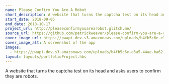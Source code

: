 ```yaml
---
name: Please Confirm You Are A Robot
short_description: A website that turns the captcha test on its head and asks users to confirm they are robots.
start_date: 2018-09-05
end_date: 2018-10-17
project_url: http://pleaseconfirmyouarearobot.glitch.me/
source_url: https://github.com/patrickweaver/please-confirm-you-are-a-robot
cover_image_url: https://pwapi-dev.s3.amazonaws.com/uploads/b4fb5c6e-e3a5-44ae-ba62-f0e080df745a
cover_image_alt: A screenshot of the app
images:
  - https://pwapi-dev.s3.amazonaws.com/uploads/b4fb5c6e-e3a5-44ae-ba62-f0e080df745a
layout: layouts/portfolioProject.hbs
---
```


A website that turns the captcha test on its head and asks users to confirm they are robots.